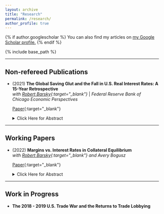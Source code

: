 ```yaml
---
layout: archive
title: "Research"
permalink: /research/
author_profile: true
---
```


{% if author.googlescholar %}
  You can also find my articles on <u><a href="{{author.googlescholar}}">my Google Scholar profile</a>.</u>
{% endif %}

{% include base_path %}

---

Non-refereed Publications
---

+ \(2021\) **The Global Saving Glut and the Fall in U.S. Real Interest Rates: A 15-Year Retrospective** <br>
	*with [Robert Barsky](https://www.chicagofed.org/people/b/barsky-robert){:target="_blank"}* | *Federal Reserve Bank of Chicago Economic Perspectives*

	[Paper](https://www.matthew-easton.com/files/ep2021_01.pdf){:target="_blank"}
	

	<details>
  		<summary>Click Here for Abstract</summary>
		
		The authors revisit Ben Bernanke’s global saving glut (GSG) hypothesis from 2005—which links low long-term real interest rates in the United States to excess saving in a number of non-Western countries, including, but not limited to, China. Using an analytical framework and empirical data, they find that the ability of the GSG hypothesis to explain the fall in long-term real rates between 2002 and 2006 is likely much greater than its ability to account for the further fall in these rates from the Great Recession onward.
	</details>


---

Working Papers
---

+ \(2022\) **Margins vs. Interest Rates in Collateral Equilibrium** <br>
	*with [Robert Barsky](https://www.chicagofed.org/people/b/barsky-robert){:target="_blank"} and Avery Bogusz*

	[Paper](https://www.matthew-easton.com/files/interest_rates_202205_clean.pdf){:target="_blank"}
	
	<details>
		<summary>Click Here for Abstract</summary>
		
		Markets for collateralized risky loans clear on two dimensions - an interest rate (or a spread above the riskless rate) and a specification of the amount of collateral per dollar of lending. The latter is summarized by the margin or "haircut" associated with the loan. Although data from the bilateral repo market suggest that interest spreads move far less than margins, particularly in financial crises, the theory of collateral equilibrium with continuous belief distributions and realistically high leverage ratios has exactly the opposite implication.
	</details>
	
	

---

Work in Progress
---

+ **The 2018 - 2019 U.S. Trade War and the Returns to Trade Lobbying**